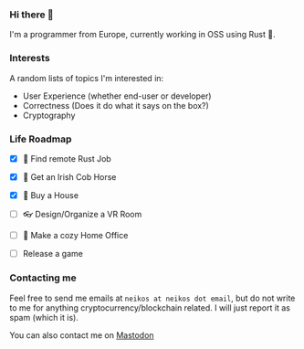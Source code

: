 ### Hi there 👋

I'm a programmer from Europe, currently working in OSS using Rust 🦀. 


<!--

I'm proud of the following projects:


<dl>
  <dt><a href="https://github.com/TheNeikos/rustbreak">Rustbreak</a> • <img src="https://img.shields.io/github/stars/TheNeikos/rustbreak" /></dt> 
  <dd>
    <blockquote>
      Rustbreak is a Daybreak inspired self-contained file database. It is meant to be fast and simple to use. 
      You add it to your application and it should just work for you. The only thing you will have to take care of is saving.
    </blockquote>
  </dd>
  <dt><a href="https://github.com/TheNeikos/viereck">Viereck</a> • <img src="https://img.shields.io/github/stars/TheNeikos/viereck" /></dt>
  <dd>
    <blockquote>
      `viereck` is an X11 tool to display graphics as an overlay. It can be considered as an attempt to replace `dzen2`.
    </blockquote>
  </dd>
</dl>

-->

### Interests

A random lists of topics I'm interested in:

- User Experience (whether end-user or developer)
- Correctness (Does it do what it says on the box?)
- Cryptography


### Life Roadmap

- [x] 🦀 Find remote Rust Job
- [x] 🐴 Get an Irish Cob Horse
- [x] 🏡 Buy a House
- [ ] 👓 Design/Organize a VR Room
- [ ] 🏢 Make a cozy Home Office
- [ ] Release a game


### Contacting me

Feel free to send me emails at `neikos at neikos dot email`, but do not write to me for anything cryptocurrency/blockchain related. I will just report it as spam (which it is).

You can also contact me on <a rel="me" href="https://meow.social/@Hemera">Mastodon</a>
